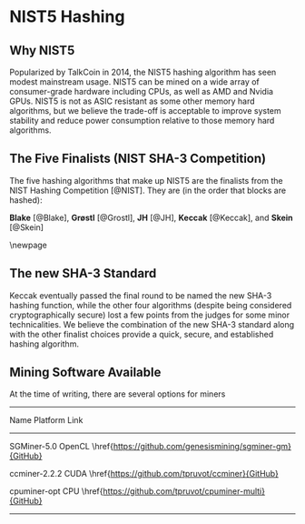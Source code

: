 # NIST5 Hashing

## Why NIST5

Popularized by TalkCoin in 2014, the NIST5 hashing algorithm has seen modest mainstream usage. NIST5 can be mined on a wide array of consumer-grade hardware including CPUs, as well as AMD and Nvidia GPUs. NIST5 is not as ASIC resistant as some other memory hard algorithms, but we believe the trade-off is acceptable to improve system stability and reduce power consumption relative to those memory hard algorithms.

## The Five Finalists (NIST SHA-3 Competition)

The five hashing algorithms that make up NIST5 are the finalists from the NIST Hashing Competition [@NIST]. They are (in the order that blocks are hashed):

**Blake** [@Blake], **Grøstl** [@Grostl], **JH** [@JH], **Keccak** [@Keccak], and **Skein** [@Skein]

\newpage

## The new SHA-3 Standard

Keccak eventually passed the final round to be named the new SHA-3 hashing function, while the other four algorithms (despite being considered cryptographically secure) lost a few points from the judges for some minor technicalities. We believe the combination of the new SHA-3 standard along with the other finalist choices provide a quick, secure, and established hashing algorithm.

## Mining Software Available

At the time of writing, there are several options for miners

-------------------------------------------------------------------
Name           Platform         Link
-------------- ---------------- -----------------------------------
SGMiner-5.0    OpenCL           \href{https://github.com/genesismining/sgminer-gm}{GitHub}

ccminer-2.2.2  CUDA             \href{https://github.com/tpruvot/ccminer}{GitHub}

cpuminer-opt   CPU              \href{https://github.com/tpruvot/cpuminer-multi}{GitHub}

-------------------------------------------------------------------
